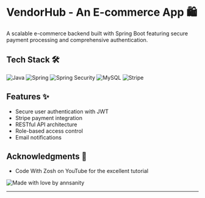 # VendorHub - An E-commerce App 🛍️

A scalable e-commerce backend built with Spring Boot featuring secure payment processing and comprehensive authentication.

## Tech Stack 🛠️
<div display="flex">
  <img src="https://img.shields.io/badge/java-%23ED8B00.svg?style=for-the-badge&logo=java&logoColor=white" alt="Java"/>
  <img src="https://img.shields.io/badge/spring-%236DB33F.svg?style=for-the-badge&logo=spring&logoColor=white" alt="Spring"/>
  <img src="https://img.shields.io/badge/Spring%20Security-6DB33F?style=for-the-badge&logo=Spring%20Security&logoColor=white" alt="Spring Security"/>
  <img src="https://img.shields.io/badge/mysql-%2300f.svg?style=for-the-badge&logo=mysql&logoColor=white" alt="MySQL"/>
  <img src="https://img.shields.io/badge/Stripe-626CD9?style=for-the-badge&logo=Stripe&logoColor=white" alt="Stripe"/>
</div>

## Features ✨
- Secure user authentication with JWT
- Stripe payment integration
- RESTful API architecture
- Role-based access control
- Email notifications


## Acknowledgments 🙏
- Code With Zosh on YouTube for the excellent tutorial


<div display="flex">
  <img src="https://img.shields.io/badge/Made%20with%20❤️%20by-annsanity-red?style=for-the-badge" alt="Made with love by annsanity"/>
</div>

---
